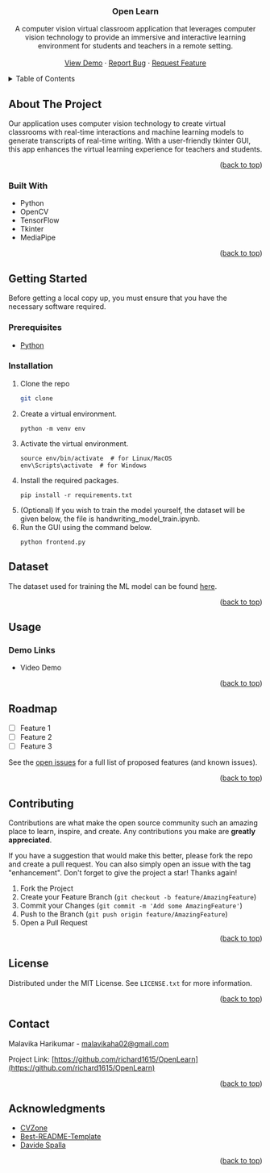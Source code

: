 <h3 align="center">Open Learn</h3>
  <p align="center">
    A computer vision virtual classroom application that leverages computer vision technology to provide an immersive and interactive learning environment for students and teachers in a remote setting.
    <br />
    <br />
    <a href="https://github.com/richard1615/OpenLearn">View Demo</a>
    ·
    <a href="https://github.com/richard1615/OpenLearn/issues">Report Bug</a>
    ·
    <a href="https://github.com/richard1615/OpenLearn/issues">Request Feature</a>
  </p>


<!-- TABLE OF CONTENTS -->
<details>
  <summary>Table of Contents</summary>
  <ol>
    <li>
      <a href="#about-the-project">About The Project</a>
      <ul>
        <li><a href="#built-with">Built With</a></li>
      </ul>
    </li>
    <li>
      <a href="#getting-started">Getting Started</a>
      <ul>
        <li><a href="#prerequisites">Prerequisites</a></li>
        <li><a href="#installation">Installation</a></li>
      </ul>
    </li>
    <li><a href="#usage">Usage</a></li>
    <li><a href="#roadmap">Roadmap</a></li>
    <li><a href="#contributing">Contributing</a></li>
    <li><a href="#license">License</a></li>
    <li><a href="#contact">Contact</a></li>
    <li><a href="#acknowledgments">Acknowledgments</a></li>
  </ol>
</details>



<!-- ABOUT THE PROJECT -->
## About The Project

Our application uses computer vision technology to create virtual classrooms with real-time interactions and machine learning models to generate transcripts of real-time writing. With a user-friendly tkinter GUI, this app enhances the virtual learning experience for teachers and students.

<p align="right">(<a href="#readme-top">back to top</a>)</p>

### Built With

<ul>
    <li>Python</li>
    <li>OpenCV</li>
    <li>TensorFlow</li>
    <li>Tkinter</li>
    <li>MediaPipe</li>
</ul>

<p align="right">(<a href="#readme-top">back to top</a>)</p>

<!-- GETTING STARTED -->
## Getting Started

Before getting a local copy up, you must ensure that you have the necessary software required.

### Prerequisites

* <a href='https://www.python.org/downloads/'>Python</a>

### Installation

1. Clone the repo
   ```sh
   git clone
   ```
2. Create a virtual environment.
    ```
    python -m venv env
    ```
3. Activate the virtual environment.
    ```
    source env/bin/activate  # for Linux/MacOS
    env\Scripts\activate  # for Windows
    ```
4. Install the required packages.
    ```
    pip install -r requirements.txt
    ```
5. (Optional) If you wish to train the model yourself, the dataset will be given below, the file is handwriting_model_train.ipynb.
6. Run the GUI using the command below.
    ```
    python frontend.py
    ```
   
## Dataset

The dataset used for training the ML model can be found 
<a href='https://www.kaggle.com/datasets/sachinpatel21/az-handwritten-alphabets-in-csv-format'>here</a>.

<p align="right">(<a href="#readme-top">back to top</a>)</p>


<!-- USAGE EXAMPLES -->
## Usage

### Demo Links
<ul>
    <li><a>Video Demo</a></li>
</ul>

<p align="right">(<a href="#readme-top">back to top</a>)</p>

<!-- ROADMAP -->
## Roadmap

- [ ] Feature 1
- [ ] Feature 2
- [ ] Feature 3

See the [open issues](https://github.com/richard1615/OpenLearn/issues) for a full list of proposed features (and known issues).

<p align="right">(<a href="#readme-top">back to top</a>)</p>

<!-- CONTRIBUTING -->
## Contributing

Contributions are what make the open source community such an amazing place to learn, inspire, and create. Any contributions you make are **greatly appreciated**.

If you have a suggestion that would make this better, please fork the repo and create a pull request. You can also simply open an issue with the tag "enhancement".
Don't forget to give the project a star! Thanks again!

1. Fork the Project
2. Create your Feature Branch (`git checkout -b feature/AmazingFeature`)
3. Commit your Changes (`git commit -m 'Add some AmazingFeature'`)
4. Push to the Branch (`git push origin feature/AmazingFeature`)
5. Open a Pull Request

<p align="right">(<a href="#readme-top">back to top</a>)</p>


<!-- LICENSE -->
## License

Distributed under the MIT License. See `LICENSE.txt` for more information.

<p align="right">(<a href="#readme-top">back to top</a>)</p>


<!-- CONTACT -->
## Contact

Malavika Harikumar  - malavikaha02@gmail.com

Project Link: [https://github.com/richard1615/OpenLearn](https://github.com/richard1615/OpenLearn)

<p align="right">(<a href="#readme-top">back to top</a>)</p>


<!-- ACKNOWLEDGMENTS -->
## Acknowledgments

* [CVZone](https://github.com/cvzone/cvzone)
* [Best-README-Template](https://github.com/othneildrew/Best-README-Template)
* [Davide Spalla](https://deepnote.com/@davidespalla/Recognizing-handwriting-with-Tensorflow-and-OpenCV-cfc4acf5-188e-4d3b-bdb5-a13aa463d2b0#00012-421d73cc-3b3a-4330-ab92-7e48462e68c3)

<p align="right">(<a href="#readme-top">back to top</a>)</p>



<!-- MARKDOWN LINKS & IMAGES -->
<!-- https://www.markdownguide.org/basic-syntax/#reference-style-links -->
[contributors-shield]: https://img.shields.io/github/contributors/richard1615/OpenLearn.svg?style=for-the-badge
[contributors-url]: https://github.com/richard1615/OpenLearn/graphs/contributors
[forks-shield]: https://img.shields.io/github/forks/richard1615/OpenLearn.svg?style=for-the-badge
[forks-url]: https://github.com/richard1615/OpenLearn/network/members
[stars-shield]: https://img.shields.io/github/stars/richard1615/OpenLearn.svg?style=for-the-badge
[stars-url]: https://github.com/richard1615/OpenLearn/stargazers
[issues-shield]: https://img.shields.io/github/issues/richard1615/OpenLearn.svg?style=for-the-badge
[issues-url]: https://github.com/richard1615/OpenLearn/issues
[license-shield]: https://img.shields.io/github/license/richard1615/OpenLearn.svg?style=for-the-badge
[license-url]: https://github.com/richard1615/OpenLearn/blob/master/LICENSE.txt
[linkedin-shield]: https://img.shields.io/badge/-LinkedIn-black.svg?style=for-the-badge&logo=linkedin&colorB=555
[linkedin-url]: https://linkedin.com/in/linkedin_username
[product-screenshot]: images/screenshot.png
[Next.js]: https://img.shields.io/badge/next.js-000000?style=for-the-badge&logo=nextdotjs&logoColor=white
[Next-url]: https://nextjs.org/
[React.js]: https://img.shields.io/badge/React-20232A?style=for-the-badge&logo=react&logoColor=61DAFB
[React-url]: https://reactjs.org/
[Vue.js]: https://img.shields.io/badge/Vue.js-35495E?style=for-the-badge&logo=vuedotjs&logoColor=4FC08D
[Vue-url]: https://vuejs.org/
[Angular.io]: https://img.shields.io/badge/Angular-DD0031?style=for-the-badge&logo=angular&logoColor=white
[Angular-url]: https://angular.io/
[Svelte.dev]: https://img.shields.io/badge/Svelte-4A4A55?style=for-the-badge&logo=svelte&logoColor=FF3E00
[Svelte-url]: https://svelte.dev/
[Laravel.com]: https://img.shields.io/badge/Laravel-FF2D20?style=for-the-badge&logo=laravel&logoColor=white
[Laravel-url]: https://laravel.com
[Bootstrap.com]: https://img.shields.io/badge/Bootstrap-563D7C?style=for-the-badge&logo=bootstrap&logoColor=white
[Bootstrap-url]: https://getbootstrap.com
[JQuery.com]: https://img.shields.io/badge/jQuery-0769AD?style=for-the-badge&logo=jquery&logoColor=white
[JQuery-url]: https://jquery.com 